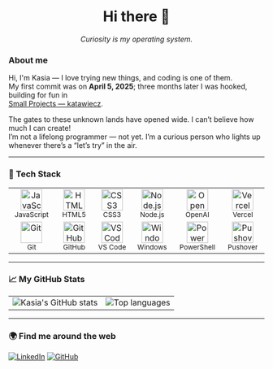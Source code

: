 <h1 align="center">Hi there 👋</h1>
<p align="center"><em>Curiosity is my operating system.</em></p>

### About me
Hi, I'm Kasia — I love trying new things, and coding is one of them.  
My first commit was on **April 5, 2025**; three months later I was hooked, building for fun in  
[Small Projects — katawiecz](https://github.com/katawiecz/small_projects_katawiecz).

The gates to these unknown lands have opened wide. I can’t believe how much I can create!  
I’m not a lifelong programmer — not yet. I’m a curious person who lights up whenever there’s a “let’s try” in the air.

---



### 🧰 Tech Stack
<table>
  <tr>
    <td align="center" width="96">
      <img src="https://cdn.simpleicons.org/javascript/000000" width="42" height="42" alt="JavaScript"/><br/>
      <sub>JavaScript</sub>
    </td>
    <td align="center" width="96">
      <img src="https://cdn.simpleicons.org/html5/000000" width="42" height="42" alt="HTML5"/><br/>
      <sub>HTML5</sub>
    </td>
    <td align="center" width="96">
      <img src="https://cdn.simpleicons.org/css3/000000" width="42" height="42" alt="CSS3"/><br/>
      <sub>CSS3</sub>
    </td>
    <td align="center" width="96">
      <img src="https://cdn.simpleicons.org/nodedotjs/000000" width="42" height="42" alt="Node.js"/><br/>
      <sub>Node.js</sub>
    </td>
    <td align="center" width="96">
      <img src="https://cdn.simpleicons.org/openai/000000" width="42" height="42" alt="OpenAI"/><br/>
      <sub>OpenAI</sub>
    </td>
    <td align="center" width="96">
      <img src="https://cdn.simpleicons.org/vercel/000000" width="42" height="42" alt="Vercel"/><br/>
      <sub>Vercel</sub>
    </td>
  </tr>
  <tr>
    <td align="center" width="96">
      <img src="https://cdn.simpleicons.org/git/000000" width="42" height="42" alt="Git"/><br/>
      <sub>Git</sub>
    </td>
    <td align="center" width="96">
      <img src="https://cdn.simpleicons.org/github/000000" width="42" height="42" alt="GitHub"/><br/>
      <sub>GitHub</sub>
    </td>
    <td align="center" width="96">
      <img src="https://cdn.simpleicons.org/visualstudiocode/000000" width="42" height="42" alt="VS Code"/><br/>
      <sub>VS Code</sub>
    </td>
    <td align="center" width="96">
      <img src="https://cdn.simpleicons.org/windows/000000" width="42" height="42" alt="Windows"/><br/>
      <sub>Windows</sub>
    </td>
    <td align="center" width="96">
      <img src="https://cdn.simpleicons.org/powershell/000000" width="42" height="42" alt="PowerShell"/><br/>
      <sub>PowerShell</sub>
    </td>
    <td align="center" width="96">
      <img src="https://cdn.simpleicons.org/pushover/000000" width="42" height="42" alt="Pushover"/><br/>
      <sub>Pushover</sub>
    </td>
  </tr>
</table>


---

### 📈 My GitHub Stats

<table>
  <tr>
    <td>
      <picture>
        <source media="(prefers-color-scheme: dark)" srcset="https://github-readme-stats.vercel.app/api?username=katawiecz&show_icons=true&theme=tokyonight&hide_border=true" />
        <img alt="Kasia's GitHub stats" src="https://github-readme-stats.vercel.app/api?username=katawiecz&show_icons=true&theme=gruvbox_light&hide_border=true" />
      </picture>
    </td>
    <td>
      <picture>
        <source media="(prefers-color-scheme: dark)" srcset="https://github-readme-stats.vercel.app/api/top-langs/?username=katawiecz&layout=compact&theme=tokyonight&hide_border=true" />
        <img alt="Top languages" src="https://github-readme-stats.vercel.app/api/top-langs/?username=katawiecz&layout=compact&theme=gruvbox_light&hide_border=true" />
      </picture>
    </td>
  </tr>
</table>

---

### 🌍 Find me around the web
[![LinkedIn](https://img.shields.io/badge/LinkedIn-Kasia%20Wieczorek-blue?logo=linkedin)](https://linkedin.com/in/katarzyna-wieczorek-personalprofile)
[![GitHub](https://img.shields.io/badge/GitHub-katawiecz-black?logo=github)](https://github.com/katawiecz)

